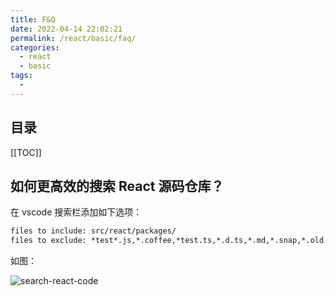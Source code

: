 ```yaml
---
title: F&Q
date: 2022-04-14 22:02:21
permalink: /react/basic/faq/
categories:
  - react
  - basic
tags:
  - 
---
```



<TimeToRead />

## 目录

[[TOC]]

## 如何更高效的搜索 React 源码仓库？

在 vscode 搜索栏添加如下选项：

```txt
files to include: src/react/packages/
files to exclude: *test*.js,*.coffee,*test.ts,*.d.ts,*.md,*.snap,*.old.js,*.min.js,*.umd.js,*.development.js,__tests__
```

如图：

<img :src="$withBase('/assets/img/search-react-code.png')" alt="search-react-code" data-zoomable />
